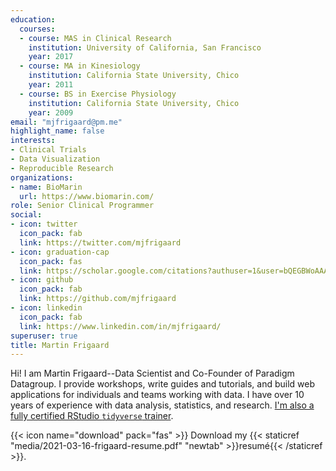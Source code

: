 ```yaml
---
education:
  courses:
  - course: MAS in Clinical Research
    institution: University of California, San Francisco
    year: 2017
  - course: MA in Kinesiology
    institution: California State University, Chico
    year: 2011
  - course: BS in Exercise Physiology
    institution: California State University, Chico
    year: 2009
email: "mjfrigaard@pm.me"
highlight_name: false
interests:
- Clinical Trials
- Data Visualization
- Reproducible Research
organizations:
- name: BioMarin
  url: https://www.biomarin.com/
role: Senior Clinical Programmer
social:
- icon: twitter
  icon_pack: fab
  link: https://twitter.com/mjfrigaard
- icon: graduation-cap
  icon_pack: fas
  link: https://scholar.google.com/citations?authuser=1&user=bQEGBWoAAAAJ
- icon: github
  icon_pack: fab
  link: https://github.com/mjfrigaard
- icon: linkedin
  icon_pack: fab
  link: https://www.linkedin.com/in/mjfrigaard/
superuser: true
title: Martin Frigaard
---
```


Hi! I am Martin Frigaard--Data Scientist and Co-Founder of Paradigm Datagroup. I provide workshops, write guides and tutorials, and build web applications for individuals and teams working with data. I have over 10 years of experience with data analysis, statistics, and research. [I'm also a fully certified RStudio `tidyverse` trainer](https://education.rstudio.com/trainers/). 

{{< icon name="download" pack="fas" >}} Download my {{< staticref "media/2021-03-16-frigaard-resume.pdf" "newtab" >}}resumé{{< /staticref >}}.
